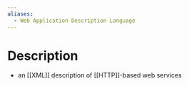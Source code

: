 ```yaml
---
aliases:
  - Web Application Description Language
---
```

# Description
- an [[XML]] description of [[HTTP]]-based web services